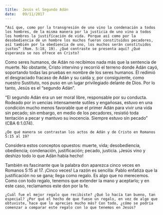 ```yaml
---
title:  Jesús el Segundo Adán
date:   09/11/2017
---
```


`“Así que, como por la transgresión de uno vino la condenación a todos los hombres, de la misma manera por la justicia de uno vino a todos los hombres la justifícación de vida. Porque así como por la desobediencia de un hombre los muchos fueron constituidos pecadores, así también por la obediencia de uno, los muchos serán constituidos justos” (Rom. 5:18, 19). ¿Qué contraste se presenta aquí? ¿Qué esperanza se nos ofrece en Cristo?`

Como seres humanos, de Adán no recibimos nada más que la sentencia de muerte. No obstante, Cristo intervino y recorrió el terreno donde Adán cayó, soportando todas las pruebas en nombre de los seres humanos. Él redimió el desgraciado fracaso de Adán y su caída y, por consiguiente, como nuestro Sustituto, nos puso en un lugar privilegiado delante de Dios. Por lo tanto, Jesús es el “segundo Adán”.

“El segundo Adán era un ser moral libre, responsable por su conducta. Rodeado por in uencias intensamente sutiles y engañosas, estuvo en una condición mucho menos favorable que el primer Adán para vivir una vida sin pecado; sin embargo, en medio de los pecadores, resistió toda tentación a pecar y mantuvo su inocencia. Siempre estuvo sin pecado” (CBA 6:1.074).

`¿De qué manera se contrastan los actos de Adán y de Cristo en Romanos 5:15 al 19?`

Considera estos conceptos opuestos: muerte, vida; desobediencia, obediencia; condenación, justifícación; pecado, justicia. ¡Jesús vino y deshizo todo lo que Adán había hecho!

También es fascinante que la palabra don aparezca cinco veces en Romanos 5:15 al 17. ¡Cinco veces! La razón es sencilla: Pablo enfatiza que la justifícación no se gana; llega como regalo. Es algo que no merecemos. Como con todo regalo, tenemos que extender la mano y aceptarlo; y en este caso, reclamamos este don por la fe.

`¿Cuál fue el mejor regalo que recibiste? ¿Qué lo hacía tan bueno, tan especial? ¿Por qué el hecho de que fuese un regalo, en vez de algo que obtuviste, hace que lo aprecies mucho más? Con todo, ¿cómo se podría comenzar a comparar este regalo con lo que tenemos en Jesús?`